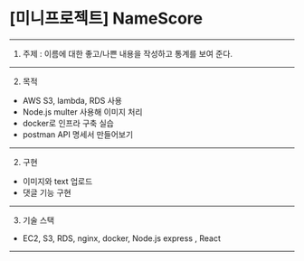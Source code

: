 # [미니프로젝트] NameScore

---

1. 주제 : 이름에 대한 좋고/나쁜 내용을 작성하고 통계를 보여 준다.

---

2. 목적

- AWS S3, lambda, RDS 사용
- Node.js multer 사용해 이미지 처리
- docker로 인프라 구축 실습
- postman API 명세서 만들어보기

---

2. 구현

- 이미지와 text 업로드
- 댓글 기능 구현

---

3. 기술 스택

- EC2, S3, RDS, nginx, docker, Node.js express , React

---
